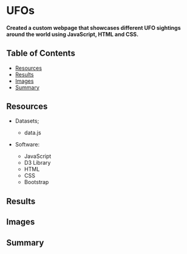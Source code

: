 # UFOs
#### Created a custom webpage that showcases different UFO sightings around the world using JavaScript, HTML and CSS.

## Table of Contents
* [Resources](#resources)
* [Results](#results)
* [Images](#images)
* [Summary](#summary)

## Resources
- Datasets;
  - data.js

- Software:
  - JavaScript
  - D3 Library
  - HTML
  - CSS
  - Bootstrap

## Results



## Images



## Summary
